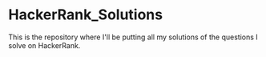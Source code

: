 # HackerRank_Solutions
This is the repository where I'll be putting all my solutions of the questions I solve on HackerRank.
